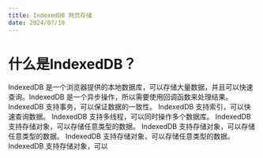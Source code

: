 ```yaml
---
title: IndexedDB 网页存储
date: 2024/07/10
---
```



# 什么是IndexedDB？
IndexedDB 是一个浏览器提供的本地数据库，可以存储大量数据，并且可以快速查询。IndexedDB 是一个异步操作，所以需要使用回调函数来处理结果。
IndexedDB 支持事务，可以保证数据的一致性。
IndexedDB 支持索引，可以快速查询数据。
IndexedDB 支持多线程，可以同时操作多个数据库。
IndexedDB 支持存储对象，可以存储任意类型的数据。
IndexedDB 支持存储对象，可以存储任意类型的数据。
IndexedDB 支持存储对象，可以存储任意类型的数据。
IndexedDB 支持存储对象，可以